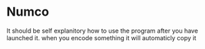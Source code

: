 # Numco
It should be self explanitory how to use the program after you have launched it.
when you encode something it will automaticly copy it
